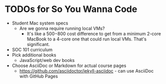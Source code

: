 # TODOs for So You Wanna Code

* Student Mac system specs
  * Are we gonna require running local VMs?
    * It's like a $500-$800 cost difference to get from a minimum 2-core MacBook to a 4-core one that could run local VMs. That's significant.
* SOC 101 curriculum
* Pick additional books
  * JavaScript/web dev books
* Choose AsciiDoc or Markdown for actual course pages
  * <https://github.com/asciidoctor/jekyll-asciidoc> - can use AsciiDoc with GitHub Pages
